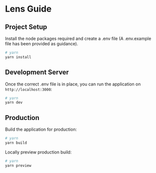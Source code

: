 # Lens Guide

## Project Setup

Install the node packages required and create a .env file (A .env.example file has been provided as guidance).

```bash
# yarn
yarn install
```

## Development Server

Once the correct .env file is in place, you can run the application on `http://localhost:3000`:

```bash
# yarn
yarn dev
```

## Production

Build the application for production:

```bash
# yarn
yarn build
```

Locally preview production build:

```bash
# yarn
yarn preview
```
